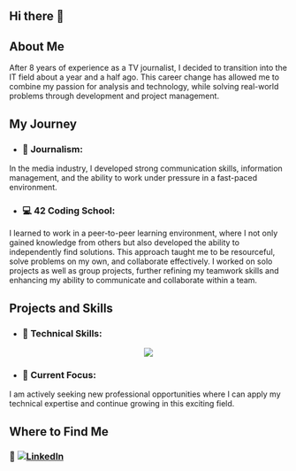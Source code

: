## Hi there 👋

## About Me
After 8 years of experience as a TV journalist, I decided to transition into the IT field about a year and a half ago. This career change has allowed me to combine my passion for analysis and technology, while solving real-world problems through development and project management.

## My Journey
- ### 🎥 **Journalism**:
In the media industry, I developed strong communication skills, information management, and the ability to work under pressure in a fast-paced environment.

- ### 💻 **42 Coding School**:
I learned to work in a peer-to-peer learning environment, where I not only gained knowledge from others but also developed the ability to independently find solutions. This approach taught me to be resourceful, solve problems on my own, and collaborate effectively. I worked on solo projects as well as group projects, further refining my teamwork skills and enhancing my ability to communicate and collaborate within a team.

## Projects and Skills
- ### 🔧 **Technical Skills**:
<p align="center">
  <a href="https://skillicons.dev">
    <img src="https://skillicons.dev/icons?i=c,cpp,docker,git,javascript,ruby,python, mysql" />
  </a>
</p>

- ### 🚀 **Current Focus**:
I am actively seeking new professional opportunities where I can apply my technical expertise and continue growing in this exciting field.

## Where to Find Me
### 💼 [![LinkedIn](https://img.shields.io/badge/LinkedIn-Profile-blue?logo=linkedin)](https://www.linkedin.com/in/juliette-andrieux-8ba98782/)


